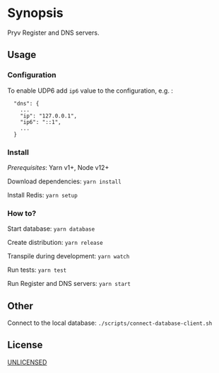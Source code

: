 # Synopsis

Pryv Register and DNS servers.

## Usage 

### Configuration 

To enable UDP6 add `ip6` value to the configuration, e.g. :

```
  "dns": {
    ...
    "ip": "127.0.0.1",
    "ip6": "::1",
    ...
  }
```

### Install

*Prerequisites*: Yarn v1+, Node v12+

Download dependencies: `yarn install`

Install Redis: `yarn setup`

### How to?

Start database: `yarn database`

Create distribution: `yarn release`

Transpile during development: `yarn watch`

Run tests: `yarn test`

Run Register and DNS servers: `yarn start`

## Other

Connect to the local database: `./scripts/connect-database-client.sh`


## License

[UNLICENSED](LICENSE)
